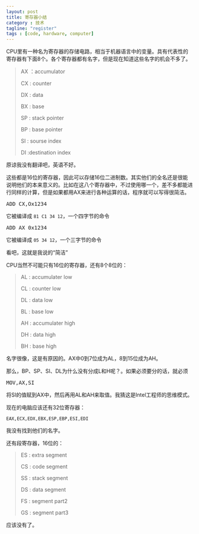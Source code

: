```yaml
---
layout: post
title: 寄存器小结
category : 技术
tagline: "register"
tags : [code, hardware, computer]
---
```


CPU里有一种名为寄存器的存储电路，相当于机器语言中的变量。具有代表性的寄存器有下面8个。各个寄存器都有名字，但是现在知道这些名字的机会不多了。

> AX ：accumulator
> 
> CX : counter
> 
> DX : data
> 
> BX : base
> 
> SP : stack pointer
> 
> BP : base pointer
> 
> SI : sourse index
> 
> DI :destination index

原谅我没有翻译吧，英语不好。

这些都是16位的寄存器，因此可以存储16位二进制数。其实他们的全名还是很能说明他们的本来意义的。比如在这八个寄存器中，不过使用哪一个，差不多都能进行同样的计算，但是如果都用AX来进行各种运算的话，程序就可以写得很简洁。

<pre class="prettyprint">
ADD CX,Ox1234
</pre>

它被编译成 `81 C1 34 12`，一个四字节的命令

<pre class="prettyprint">
ADD AX 0x1234
</pre>

它被编译成 `05 34 12`，一个三字节的命令

看吧，这就是我说的“简洁”

CPU当然不可能只有16位的寄存器，还有8个8位的：

> AL : accumulater low
> 
> CL : counter low
> 
> DL : data low
> 
> BL : base low
> 
> AH : accumulater high
> 
> DH : data high
> 
> BH : base high

名字很像，这是有原因的。AX中0到7位成为AL，8到15位成为AH。

那么，BP、SP、SI、DL为什么没有分成L和H呢？。如果必须要分的话，就必须
<pre class="prettyprint">
MOV,AX,SI
</pre>
将SI的值赋到AX中，然后再用AL和AH来取值。我猜这是Intel工程师的思维模式。

现在的电脑应该还有32位寄存器：

	EAX,ECX,EDX,EBX,ESP,EBP,ESI,EDI

我没有找到他们的名字。

还有段寄存器，16位的：

> ES : extra segment
> 
> CS : code segment
> 
> SS : stack segment
> 
> DS : data segment
> 
> FS : segment part2
> 
> GS : segment part3

应该没有了。
